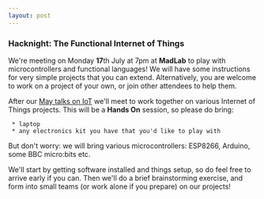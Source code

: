 ```yaml
---
layout: post
---
```

### Hacknight: The Functional Internet of Things

We're meeting on Monday **17**th July at 7pm at
<b>MadLab</b> to play with microcontrollers and
functional languages!  We will have some instructions
for very simple projects that you can extend.
Alternatively, you are welcome to work on a project
of your own, or join other attendees to help them.

After our [May talks on IoT][last-time] we'll meet to work together
on various Internet of Things projects.  This will be a **Hands On**
session, so please do bring:


```
 * laptop
 * any electronics kit you have that you'd like to play with
```

But don't worry: we will bring various microcontrollers: ESP8266, Arduino, some
BBC micro:bits etc.

We'll start by getting software installed and things setup, so do feel
free to arrive early if you can.  Then we'll do a brief brainstorming
exercise, and form into small teams (or work alone if you prepare)
on our projects!

[last-time]: http://www.lambdalounge.org.uk/2017/05/15/iot.html#meetings]
